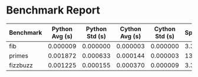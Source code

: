# Benchmark Report

| Benchmark | Python Avg (s) | Python Std (s) | Cython Avg (s) | Cython Std (s) | Speedup |
|-----------|----------------|----------------|----------------|----------------|---------|
| fib | 0.000009 | 0.000000 | 0.000003 | 0.000000 | 3.37x |
| primes | 0.001872 | 0.000633 | 0.000144 | 0.000003 | 13.02x |
| fizzbuzz | 0.001225 | 0.000155 | 0.000370 | 0.000009 | 3.31x |
